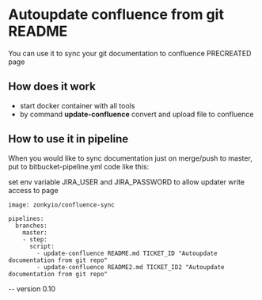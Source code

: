 Autoupdate confluence from git README
=====================================

You can use it to sync your git documentation to confluence PRECREATED page


How does it work
----------------
- start docker container with all tools
- by command **update-confluence** convert and upload file to confluence


How to use it in pipeline
-------------------------

When you would like to sync documentation just on merge/push to master, put to bitbucket-pipeline.yml code like this:

set env variable JIRA_USER and JIRA_PASSWORD to allow updater write access to page


    image: zonkyio/confluence-sync

    pipelines:
      branches:
        master:
        - step:
          script:
            - update-confluence README.md TICKET_ID "Autoupdate documentation from git repo" 
            - update-confluence README2.md TICKET_ID2 "Autoupdate documentation from git repo"



-- version 0.10
